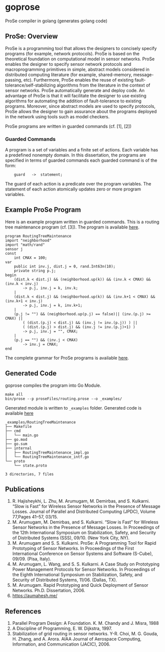 # goprose
ProSe compiler in golang (generates golang code)

## ProSe: Overview

ProSe is a programming tool that allows the designers to concisely specify
programs (for example, network protocols). ProSe is based on the theoretical
foundation on computational model in sensor networks. ProSe enables the
designer to specify sensor network protocols and macroprogramming
primitives in simple, abstract models considered in distributed computing
literature (for example, shared-memory, message-passing, etc). Furthermore,
ProSe enables the reuse of existing fault-tolerance/self-stabilizing algorithms
from the literature in the context of sensor networks. ProSe automatically
generate and deploy code. An advantage of ProSe is that it will facilitate
the designer to use existing algorithms for automating the addition of
fault-tolerance to existing programs. Moreover, since abstract models are
used to specify protocols, ProSe allows the designer to gain assurance about
the programs deployed in the network using tools such as model checkers.

ProSe programs are written in guarded commands (cf. [1], [2])

### Guarded Commands

A program is a set of variables and a finite set of actions. Each variable
has a predefined nonempty domain. In this dissertation, the programs are
specified in terms of guarded commands each guarded command is of
the form: 
    
```
    guard   ->  statement;
```

The guard of each action is a predicate over the program variables. The
statement of each action atomically updates zero or more program variables.

## Example ProSe Program

Here is an example program written in guarded commands. This is a routing
tree maintenance program (cf. [3]). The program is available [here](https://github.com/aumahesh/goprose/blob/main/proseFiles/routing.prose).

```
program RoutingTreeMaintenance
import "neighborhood"
import "math/rand"
sensor j
const
	int CMAX = 100;
var
	public int inv.j, dist.j = 0, rand.Int63n(10);
	private string p.j;
begin
	(dist.k < dist.j) && (neighborhood.up(k)) && (inv.k < CMAX) && (inv.k < inv.j)
		-> p.j, inv.j = k, inv.k;
	|
	(dist.k < dist.j) && (neighborhood.up(k)) && (inv.k+1 < CMAX) && (inv.k+1 < inv.j)
		-> p.j, inv.j = k, inv.k+1;
	|
	(p.j != "") && (neighborhood.up(p.j) == false)|| (inv.(p.j) >= CMAX) ||
		( (dist.(p.j) < dist.j) && (inv.j != inv.(p.j)) ) ||
		( (dist.(p.j) > dist.j) && (inv.j != inv.(p.j)+1) )
		-> p.j, inv.j = "", CMAX;
	|
	(p.j == "") && (inv.j < CMAX)
		-> inv.j = CMAX;
end

```

The complete grammar for ProSe programs is available [here](https://github.com/aumahesh/goprose/blob/main/internal/parser/prose.go#L1). 

## Generated Code

goprose compiles the program into Go Module. 

```
make all
bin/prose --p proseFiles/routing.prose --o _examples/
```

Generated module is written to `_examples` folder. Generated code is available [here](https://github.com/aumahesh/goprose/tree/main/_examples/RoutingTreeMaintenance)

```
_examples/RoutingTreeMaintenance
├── Makefile
├── cmd
│   └── main.go
├── go.mod
├── go.sum
├── internal
│   ├── RoutingTreeMaintenance_impl.go
│   └── RoutingTreeMaintenance_intf.go
└── proto
    └── state.proto

3 directories, 7 files
```

## Publications

1. R. Hajisheykhi, L. Zhu, M. Arumugam, M. Demirbas, and S. Kulkarni.  “Slow is Fast” for Wireless Sensor Networks in the Presence of Message Losses. Journal of Parallel and Distributed Computing (JPDC), Volume 77,Pages 41–57, 03/15.
2. M. Arumugam, M. Demirbas, and S. Kulkarni. “Slow is Fast” for Wireless Sensor Networks in the Presence of Message Losses. In Proceedings of the 12th International Symposium on Stabilization, Safety, and Security of Distributed Systems (SSS), 09/10. (New York City, NY).
3. M. Arumugam and S. S. Kulkarni. ProSe: A Programming Tool for Rapid Prototyping of Sensor Networks. In Proceedings of the First International Conference on Sensor Systems and Software (S-Cube), 09/09. (Pisa, Italy).
4. M. Arumugam, L. Wang, and S. S. Kulkarni. A Case Study on Prototyping Power Management Protocols for Sensor Networks. In Proceedings of the Eighth International Symposium on Stabilization, Safety, and Security of Distributed Systems, 11/06. (Dallas, TX).
5. M. Arumugam. Rapid Prototyping and Quick Deployment of Sensor Networks. Ph.D. Dissertation, 2006.
6. https://aumahesh.me/

## References

1. Parallel Program Design: A Foundation. K. M. Chandy and J. Misra, 1988
2. A Discipline of Programming, E. W. Dijkstra, 1997.
3. Stabilization of grid routing in sensor networks. Y-R. Choi, M. G. Gouda, H. Zhang, and A. Arora.
   AIAA Journal of Aerospace Computing, Information, and Communication (JACIC), 2006.
